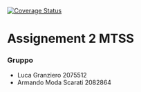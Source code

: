 
[![Coverage Status](https://coveralls.io/repos/github/Granz09124/Assignement2MTSS/badge.svg?branch=main)](https://coveralls.io/github/Granz09124/Assignement2MTSS?branch=main)
<!-- Trigger coverage update -->
# Assignement 2 MTSS 

### Gruppo
- Luca Granziero 2075512
- Armando Moda Scarati 2082864


